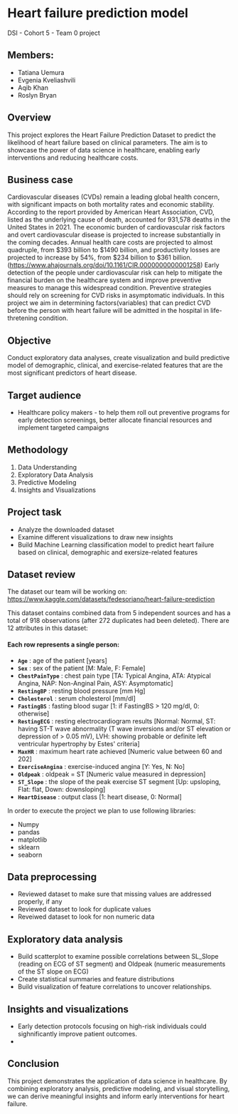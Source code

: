 # Heart failure prediction model
DSI - Cohort 5 - Team 0 project
## Members:
 + Tatiana Uemura
 + Evgenia Kveliashvili
 + Aqib Khan
 + Roslyn Bryan

## Overview

This project explores the Heart Failure Prediction Dataset to predict the likelihood of heart failure based on clinical parameters. The aim is to showcase the power of data science in healthcare, enabling early interventions and reducing healthcare costs.

## Business case

Cardiovascular diseases (CVDs) remain a leading global health concern, with significant impacts on both mortality rates and economic stability.
According to the report provided by American Heart Association, CVD, listed as the underlying cause of death, accounted for 931,578 deaths in the United States in 2021. The economic burden of cardiovascular risk factors and overt cardiovascular disease is projected to increase substantially in the coming decades. Annual health care costs are projected to almost quadruple, from $393 billion to $1490 billion, and productivity losses are
projected to increase by 54%, from $234 billion to $361 billion.(https://www.ahajournals.org/doi/10.1161/CIR.0000000000001258)
Early detection of the people under cardiovascular risk can help to mitigate the financial burden on the healthcare system and improve preventive measures to manage this widespread condition. Preventive strategies should rely on screening for CVD risks in asymptomatic individuals. In this project we aim in determining factors(variables) that can predict CVD before the person with heart failure will be admitted in the hospital in life-thretening condition.

## Objective
Conduct exploratory data analyses, create visualization and build predictive model of demographic, clinical, and exercise-related features that are the most significant predictors of heart disease.

## Target audience
 + Healthcare policy makers  - to help them roll out preventive programs for early detection screenings, better allocate financial resources and implement targeted campaigns
 
## Methodology
1. Data Understanding
2. Exploratory Data Analysis
3. Predictive Modeling
4. Insights and Visualizations

## Project task
 + Analyze the downloaded dataset
 + Examine different visualizations to draw new insights
 + Build Machine Learning classification model to predict heart failure based on clinical, demographic and exersize-related features

## Dataset review
The dataset our team will be working on:
https://www.kaggle.com/datasets/fedesoriano/heart-failure-prediction

This dataset contains combined data from 5 independent sources and has a total of 918 observations (after 272 duplicates had been deleted). There are 12 attributes in this dataset:
 #### Each row represents a single person:
- **`Age`** : age of the patient [years]
- **`Sex`** : sex of the patient [M: Male, F: Female]
- **`ChestPainType`** : chest pain type [TA: Typical Angina, ATA: Atypical Angina, NAP: Non-Anginal Pain, ASY: Asymptomatic]
- **`RestingBP`** : resting blood pressure [mm Hg]
- **`Cholesterol`** : serum cholesterol [mm/dl]
- **`FastingBS`** : fasting blood sugar [1: if FastingBS > 120 mg/dl, 0: otherwise]
- **`RestingECG`** : resting electrocardiogram results [Normal: Normal, ST: having ST-T wave abnormality (T wave inversions and/or ST elevation or depression of > 0.05 mV), LVH: showing probable or definite left ventricular hypertrophy by Estes' criteria]
- **`MaxHR`** : maximum heart rate achieved [Numeric value between 60 and 202]
- **`ExerciseAngina`** : exercise-induced angina [Y: Yes, N: No]
- **`Oldpeak`** : oldpeak = ST [Numeric value measured in depression]
- **`ST_Slope`** : the slope of the peak exercise ST segment [Up: upsloping, Flat: flat, Down: downsloping]
- **`HeartDisease`** : output class [1: heart disease, 0: Normal]

In order to execute the project we plan to use following libraries:
 + Numpy
 + pandas
 + matplotlib
 + sklearn
 + seaborn

## Data preprocessing

 + Reviewed dataset to make sure that missing values are addressed properly, if any
 + Reviewed dataset to look for duplicate values
 + Reveiwed dataset to look for non numeric data

   
## Exploratory data analysis

 + Build scatterplot to examine possible correlations between SL_Slope (reading on ECG of ST segment) and Oldpeak (numeric measurements of the ST slope on ECG)
 + Create statistical summaries and feature distributions
 + Build visualization of feature correlations to uncover relationships.

## Insights and visualizations

 + Early detection protocols focusing on high-risk individuals could sighnificantly improve patient outcomes.
 +

## Conclusion

This project demonstrates the application of data science in healthcare. By combining exploratory analysis, predictive modeling, and visual storytelling, we can derive meaningful insights and inform early interventions for heart failure.
